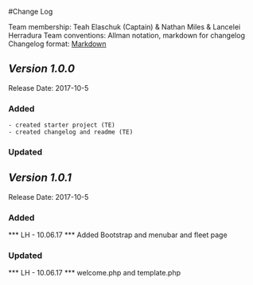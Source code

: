 #Change Log

Team membership:  Teah Elaschuk (Captain) &  Nathan Miles & Lancelei Herradura
Team conventions: Allman notation, markdown for changelog
Changelog format: [Markdown](https://github.com/adam-p/markdown-here/wiki/Markdown-Cheatsheet)

## *Version 1.0.0*
Release Date: 2017-10-5

### Added
	- created starter project (TE)
	- created changelog and readme (TE)
### Updated 

## *Version 1.0.1*
Release Date: 2017-10-5
### Added
*** LH - 10.06.17 ***
Added Bootstrap and menubar and fleet page

### Updated 
*** LH - 10.06.17 ***
welcome.php and template.php